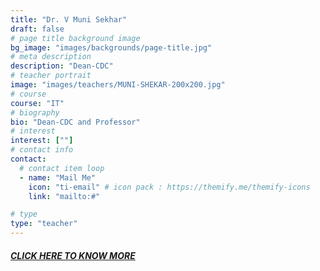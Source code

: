 ```yaml
---
title: "Dr. V Muni Sekhar"
draft: false
# page title background image
bg_image: "images/backgrounds/page-title.jpg"
# meta description
description: "Dean-CDC"
# teacher portrait
image: "images/teachers/MUNI-SHEKAR-200x200.jpg"
# course
course: "IT"
# biography
bio: "Dean-CDC and Professor"
# interest
interest: [""]
# contact info
contact:
  # contact item loop
  - name: "Mail Me"
    icon: "ti-email" # icon pack : https://themify.me/themify-icons
    link: "mailto:#"

# type
type: "teacher"
---
```


##### [CLICK HERE TO KNOW MORE](https://vardhaman.irins.org/profile/239989)

